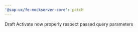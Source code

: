 ```yaml
---
'@sap-ux/fe-mockserver-core': patch
---
```


Draft Activate now properly respect passed query parameters
